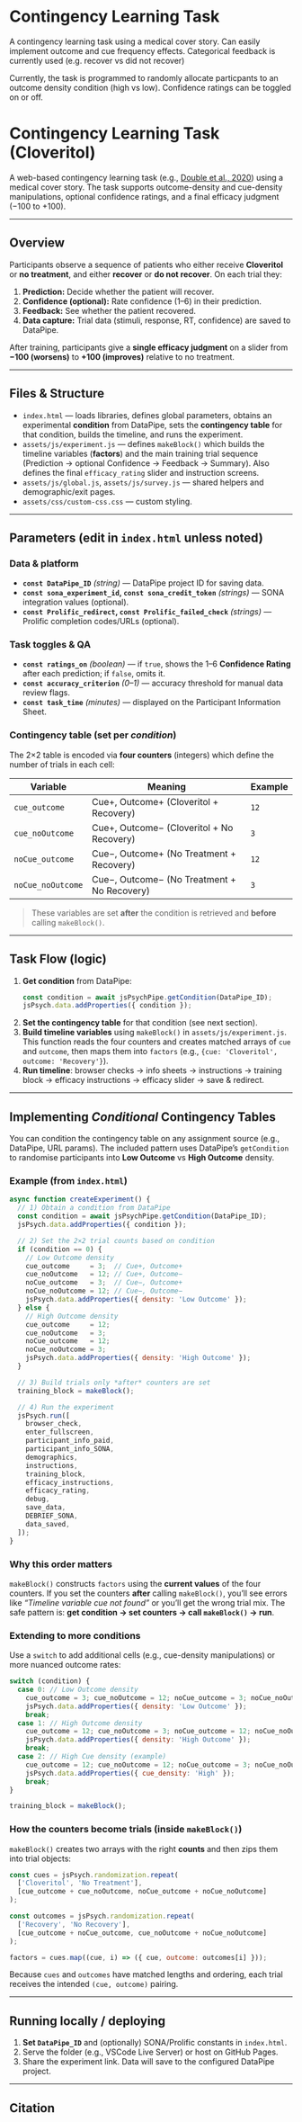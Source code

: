# Contingency Learning Task
A contingency learning task using a medical cover story. Can easily implement outcome and cue frequency effects. Categorical feedback is currently used (e.g. recover vs did not recover)

Currently, the task is programmed to randomly allocate particpants to an outcome density condition (high vs low). Confidence ratings can be toggled on or off.

# Contingency Learning Task (Cloveritol)

A web-based contingency learning task (e.g., <a href="https://doi.org/10.1186/s41235-020-00237-2">Double et al., 2020</a>) using a medical cover story. The task supports outcome-density and cue-density manipulations, optional confidence ratings, and a final efficacy judgment (−100 to +100).

---

## Overview
Participants observe a sequence of patients who either receive **Cloveritol** or **no treatment**, and either **recover** or **do not recover**. On each trial they:

1. **Prediction:** Decide whether the patient will recover.
2. **Confidence (optional):** Rate confidence (1–6) in their prediction.
3. **Feedback:** See whether the patient recovered.
4. **Data capture:** Trial data (stimuli, response, RT, confidence) are saved to DataPipe.

After training, participants give a **single efficacy judgment** on a slider from **−100 (worsens)** to **+100 (improves)** relative to no treatment.

---

## Files & Structure
- `index.html` — loads libraries, defines global parameters, obtains an experimental **condition** from DataPipe, sets the **contingency table** for that condition, builds the timeline, and runs the experiment.
- `assets/js/experiment.js` — defines `makeBlock()` which builds the timeline variables (**factors**) and the main training trial sequence (Prediction → optional Confidence → Feedback → Summary). Also defines the final `efficacy_rating` slider and instruction screens.
- `assets/js/global.js`, `assets/js/survey.js` — shared helpers and demographic/exit pages.
- `assets/css/custom-css.css` — custom styling.

---

## Parameters (edit in `index.html` unless noted)

### Data & platform
- **`const DataPipe_ID`** *(string)* — DataPipe project ID for saving data.
- **`const sona_experiment_id`, `const sona_credit_token`** *(strings)* — SONA integration values (optional).
- **`const Prolific_redirect`, `const Prolific_failed_check`** *(strings)* — Prolific completion codes/URLs (optional).

### Task toggles & QA
- **`const ratings_on`** *(boolean)* — if `true`, shows the 1–6 **Confidence Rating** after each prediction; if `false`, omits it.
- **`const accuracy_criterion`** *(0–1)* — accuracy threshold for manual data review flags.
- **`const task_time`** *(minutes)* — displayed on the Participant Information Sheet.

### Contingency table (set per *condition*)
The 2×2 table is encoded via **four counters** (integers) which define the number of trials in each cell:

| Variable          | Meaning                         | Example |
|-------------------|----------------------------------|---------|
| `cue_outcome`     | Cue+, Outcome+ (Cloveritol + Recovery)       | `12`    |
| `cue_noOutcome`   | Cue+, Outcome− (Cloveritol + No Recovery)    | `3`     |
| `noCue_outcome`   | Cue−, Outcome+ (No Treatment + Recovery)     | `12`    |
| `noCue_noOutcome` | Cue−, Outcome− (No Treatment + No Recovery)  | `3`     |

> These variables are set **after** the condition is retrieved and **before** calling `makeBlock()`.

---

## Task Flow (logic)
1. **Get condition** from DataPipe:
   ```js
   const condition = await jsPsychPipe.getCondition(DataPipe_ID);
   jsPsych.data.addProperties({ condition });
   ```
2. **Set the contingency table** for that condition (see next section).
3. **Build timeline variables** using `makeBlock()` in `assets/js/experiment.js`. This function reads the four counters and creates matched arrays of `cue` and `outcome`, then maps them into `factors` (e.g., `{cue: 'Cloveritol', outcome: 'Recovery'}`).
4. **Run timeline**: browser checks → info sheets → instructions → training block → efficacy instructions → efficacy slider → save & redirect.

---

## Implementing *Conditional* Contingency Tables
You can condition the contingency table on any assignment source (e.g., DataPipe, URL params). The included pattern uses DataPipe’s `getCondition` to randomise participants into **Low Outcome** vs **High Outcome** density.

### Example (from `index.html`)
```js
async function createExperiment() {
  // 1) Obtain a condition from DataPipe
  const condition = await jsPsychPipe.getCondition(DataPipe_ID);
  jsPsych.data.addProperties({ condition });

  // 2) Set the 2×2 trial counts based on condition
  if (condition == 0) {
    // Low Outcome density
    cue_outcome     = 3;  // Cue+, Outcome+
    cue_noOutcome   = 12; // Cue+, Outcome−
    noCue_outcome   = 3;  // Cue−, Outcome+
    noCue_noOutcome = 12; // Cue−, Outcome−
    jsPsych.data.addProperties({ density: 'Low Outcome' });
  } else {
    // High Outcome density
    cue_outcome     = 12;
    cue_noOutcome   = 3;
    noCue_outcome   = 12;
    noCue_noOutcome = 3;
    jsPsych.data.addProperties({ density: 'High Outcome' });
  }

  // 3) Build trials only *after* counters are set
  training_block = makeBlock();

  // 4) Run the experiment
  jsPsych.run([
    browser_check,
    enter_fullscreen,
    participant_info_paid,
    participant_info_SONA,
    demographics,
    instructions,
    training_block,
    efficacy_instructions,
    efficacy_rating,
    debug,
    save_data,
    DEBRIEF_SONA,
    data_saved,
  ]);
}
```

### Why this order matters
`makeBlock()` constructs `factors` using the **current values** of the four counters. If you set the counters **after** calling `makeBlock()`, you’ll see errors like _“Timeline variable cue not found”_ or you’ll get the wrong trial mix. The safe pattern is: **get condition → set counters → call `makeBlock()` → run**.

### Extending to more conditions
Use a `switch` to add additional cells (e.g., cue-density manipulations) or more nuanced outcome rates:
```js
switch (condition) {
  case 0: // Low Outcome density
    cue_outcome = 3; cue_noOutcome = 12; noCue_outcome = 3; noCue_noOutcome = 12;
    jsPsych.data.addProperties({ density: 'Low Outcome' });
    break;
  case 1: // High Outcome density
    cue_outcome = 12; cue_noOutcome = 3; noCue_outcome = 12; noCue_noOutcome = 3;
    jsPsych.data.addProperties({ density: 'High Outcome' });
    break;
  case 2: // High Cue density (example)
    cue_outcome = 12; cue_noOutcome = 12; noCue_outcome = 3; noCue_noOutcome = 3;
    jsPsych.data.addProperties({ cue_density: 'High' });
    break;
}

training_block = makeBlock();
```

### How the counters become trials (inside `makeBlock()`)
`makeBlock()` creates two arrays with the right **counts** and then zips them into trial objects:
```js
const cues = jsPsych.randomization.repeat(
  ['Cloveritol', 'No Treatment'],
  [cue_outcome + cue_noOutcome, noCue_outcome + noCue_noOutcome]
);

const outcomes = jsPsych.randomization.repeat(
  ['Recovery', 'No Recovery'],
  [cue_outcome + noCue_outcome, cue_noOutcome + noCue_noOutcome]
);

factors = cues.map((cue, i) => ({ cue, outcome: outcomes[i] }));
```
Because `cues` and `outcomes` have matched lengths and ordering, each trial receives the intended `(cue, outcome)` pairing.

---

## Running locally / deploying
1. **Set `DataPipe_ID`** and (optionally) SONA/Prolific constants in `index.html`.
2. Serve the folder (e.g., VSCode Live Server) or host on GitHub Pages.
3. Share the experiment link. Data will save to the configured DataPipe project.

---

## Citation
